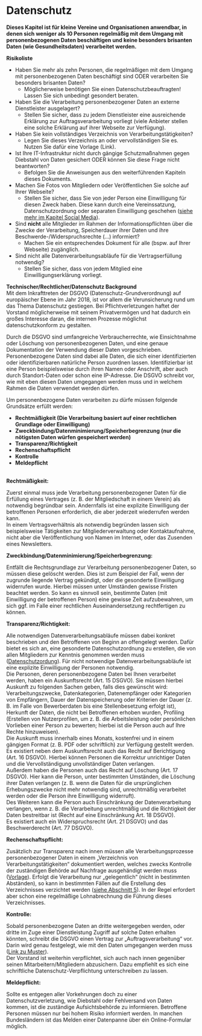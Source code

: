 # Datenschutz
**Dieses Kapitel ist für kleine Vereine und Organisationen anwendbar, in denen sich weniger als 10 Personen regelmäßig mit dem Umgang mit personenbezogenen Daten beschäftigen und keine besonders brisanten Daten (wie Gesundheitsdaten) verarbeitet werden.**

**Risikoliste**

* Haben Sie mehr als zehn Personen, die regelmäßigen mit dem Umgang mit personenbezogenen Daten beschäftigt sind ODER
  verarbeiten Sie besonders brisanten Daten?
  * Möglicherweise benötigen Sie einen Datenschutzbeauftragten! Lassen Sie sich unbedingt gesondert beraten.
* Haben Sie die Verarbeitung personenbezogener Daten an externe Dienstleister ausgelagert?
  * Stellen Sie sicher, dass zu jedem Dienstleister eine ausreichende Erklärung zur Auftragsverarbeitung vorliegt (viele Anbieter stellen eine solche Erklärung auf ihrer Webseite zur Verfügung).
* Haben Sie kein vollständiges Verzeichnis von Verarbeitungstätigkeiten?
  * Legen Sie dieses Verzeichnis an oder vervollständigen Sie es. Nutzen Sie dafür eine Vorlage (Link).
* Ist Ihre IT-Infrastruktur nicht durch gängige Schutzmaßnahmen gegen Diebstahl von Daten gesichert ODER
  können Sie diese Frage nicht beantworten?
  * Befolgen Sie die Anweisungen aus den weiterführenden Kapiteln dieses Dokuments.
* Machen Sie Fotos von Mitgliedern oder Veröffentlichen Sie solche auf Ihrer Webseite?
  * Stellen Sie sicher, dass Sie von jeder Person eine Einwilligung für diesen Zweck haben. Diese kann durch eine Vereinssatzung, Datenschutzordnung oder separaten Einwilligung geschehen ([siehe mehr im Kapitel Social Media](https://github.com/FlorianWoelki/mp_it_sicherheit/blob/master/social_media_chapter.md)).
* Sind **nicht** alle Mitglieder im Rahmen der Informationspflichten über die Zwecke der Verarbeitung, Speicherdauer ihrer Daten und ihre Beschwerde-/Widerspruchsrechte (…) informiert?
  * Machen Sie ein entsprechendes Dokument für alle (bspw. auf Ihrer Webseite) zugänglich.
* Sind nicht alle Datenverarbeitungsabläufe für die Vertragserfüllung notwendig?
  * Stellen Sie sicher, dass von jedem Mitglied eine Einwilligungserklärung vorliegt.
  
**Technischer/Rechtlicher/Datenschutz Background** <br/>
Mit dem Inkrafttreten der DSGVO (Datenschutz-Grundverordnung) auf europäischer Ebene im Jahr 2018, ist vor allem die Verunsicherung rund um das Thema Datenschutz gestiegen. Bei Pflichtverletzungen haftet der Vorstand möglicherweise mit seinem Privatvermögen und hat dadurch ein großes Interesse daran, die internen Prozesse möglichst datenschutzkonform zu gestalten.

Durch die DSGVO sind umfangreiche Verbraucherrechte, wie Einsichtnahme oder Löschung von personenbezogenen Daten, und eine genaue Dokumentation der Verwendung dieser Daten vorgeschrieben.<br/>
Personenbezogene Daten sind dabei alle Daten, die sich einer identifizierten oder identifizierbaren natürliche Person zuordnen lassen. Identifizierbar ist eine Person beispielsweise durch ihren Namen oder Anschrift, aber auch durch Standort-Daten oder schon eine IP-Adresse. Die DSGVO schreibt vor, wie mit eben diesen Daten umgegangen werden muss und in welchem Rahmen die Daten verwendet werden dürfen.

Um personenbezogene Daten verarbeiten zu dürfe müssen folgende Grundsätze erfüllt werden:
* **Rechtmäßigkeit (Die Verarbeitung basiert auf einer rechtlichen Grundlage oder Einwilligung)**
* **Zweckbindung/Datenminimierung/Speicherbegrenzung (nur die nötigsten Daten würfen gespeichert werden)**
* **Transparenz/Richtigkeit**
* **Rechenschaftspflicht**
* **Kontrolle**
* **Meldepflicht**
<br/><br/>

**Rechtmäßigkeit:**<br/>

Zuerst einmal muss jede Verarbeitung personenbezogener Daten für die Erfüllung eines Vertrages (z. B. der Mitgliedschaft in einem Verein) als notwendig begründbar sein. Andernfalls ist eine explizite Einwilligung der betroffenen Personen erforderlich, die aber jederzeit wiederrufen werden kann. <br/>
In einem Vertragsverhältnis als notwendig begründen lassen sich beispielsweise Tätigkeiten zur Mitgliederverwaltung oder Kontaktaufnahme, nicht aber die Veröffentlichung von Namen im Internet, oder das Zusenden eines Newsletters.<br/>

**Zweckbindung/Datenminimierung/Speicherbegrenzung:**

Entfällt die Rechtsgrundlage zur Verarbeitung personenbezogener Daten, so müssen diese gelöscht werden. Dies ist zum Beispiel der Fall, wenn der zugrunde liegende Vertrag gekündigt, oder die gesonderte Einwilligung widerrufen wurde. Hierbei müssen unter Umständen gewisse Fristen beachtet werden. So kann es sinnvoll sein, bestimmte Daten (mit Einwilligung der betroffenen Person) eine gewisse Zeit aufzubewahren, um sich ggf. im Falle einer rechtlichen Auseinandersetzung rechtfertigen zu können.<br/>

**Transparenz/Richtigkeit:**

Alle notwendigen Datenverarbeitungsabläufe müssen dabei konkret beschrieben und den Betroffenen von Beginn an offengelegt werden. Dafür bietet es sich an, eine gesonderte Datenschutzordnung zu erstellen, die von allen Mitgliedern zur Kenntnis genommen werden muss ([Datenschutzordung](https://lfd.niedersachsen.de/download/139476)). Für nicht notwendige Datenverarbeitungsabläufe ist eine explizite Einwilligung der Personen notwendig.<br/>
Die Personen, deren personenbezogene Daten bei Ihnen verarbeitet werden, haben ein Auskunftsrecht (Art. 15 DSGVO). Sie müssen hierbei Auskunft zu folgenden Sachen geben, falls dies gewünscht wird: Verarbeitungszwecke, Datenkategorien, Datenempfänger oder Kategorien von Empfängern, Dauer der Datenspeicherung oder Kriterien der Dauer (z. B. im Falle von Bewerberdaten bis eine Stellenbesetzung erfolgt ist), Herkunft der Daten, die nicht bei Betroffenen erhoben wurden, Profiling (Erstellen von Nutzerprofilen, um z. B. die Arbeitsleistung oder persönlichen Vorlieben einer Person zu bewerten; hierbei ist die Person auch auf Ihre Rechte hinzuweisen).<br/>
Die Auskunft muss innerhalb eines Monats, kostenfrei und in einem gängigen Format (z. B. PDF oder schriftlich) zur Verfügung gestellt werden.<br/>
Es existiert neben dem Auskunftsrecht auch das Recht auf Berichtigung (Art. 16 DSGVO). Hierbei können Personen die Korrektur unrichtiger Daten und die Vervollständigung unvollständiger Daten verlangen.<br/>
Außerdem haben die Personen auch das Recht auf Löschung (Art. 17 DSGVO). Hier kann die Person, unter bestimmten Umständen, die Löschung ihrer Daten verlangen (z. B. wenn die Daten für die ursprünglichen Erhebungszwecke nicht mehr notwendig sind, unrechtmäßig verarbeitet werden oder die Person ihre Einwilligung widerruft).<br/>
Des Weiteren kann die Person auch Einschränkung der Datenverarbeitung verlangen, wenn z. B. die Verarbeitung unrechtmäßig und die Richtigkeit der Daten bestreitbar ist (Recht auf eine Einschränkung Art. 18 DSGVO).<br/>
Es existiert auch ein Widerspruchsrecht (Art. 21 DSGVO) und das Beschwerderecht (Art. 77 DSGVO).<br/>

**Rechenschaftspflicht:**

Zusätzlich zur Transparenz nach innen müssen alle Verarbeitungsprozesse personenbezogener Daten in einem „Verzeichnis von Verarbeitungstätigkeiten“ dokumentiert werden, welches zwecks Kontrolle der zuständigen Behörde auf Nachfrage ausgehändigt werden muss ([Vorlage](https://www.ldi.nrw.de/mainmenu_Datenschutz/submenu_Verzeichnis-Verarbeitungstaetigkeiten/Inhalt/Verarbeitungstaetigkeiten/Muster-Verarbeitungsverzeichnis-Verantwortlicher.pdf)). Erfolgt die Verarbeitung nur „gelegentlich“ (nicht in bestimmten Abständen), so kann in bestimmten Fällen auf die Erstellung des Verzeichnisses verzichtet werden ([siehe Abschnitt 5](https://lfd.niedersachsen.de/download/127457/Hinweise_zum_Verzeichnis_von_Verarbeitungstaetigkeiten.pdf.pdf)). In der Regel erfordert aber schon eine regelmäßige Lohnabrechnung die Führung dieses Verzeichnisses.

**Kontrolle:**

Sobald personenbezogene Daten an dritte weitergegeben werden, oder dritte im Zuge einer Dienstleistung Zugriff auf solche Daten erhalten könnten, schreibt die DSGVO einen Vertrag zur „Auftragsverarbeitung“ vor. Darin wird genau festgelegt, wie mit den Daten umgegangen werden muss ([Link zu Muster](https://www.lda.bayern.de/media/muster_adv.pdf)). <br/>
Der Vorstand ist weiterhin verpflichtet, sich auch nach innen gegenüber seinen Mitarbeitern/Mitgliedern abzusichern. Dazu empfiehlt es sich eine schriftliche Datenschutz-Verpflichtung unterschreiben zu lassen. 

**Meldepflicht:**

Sollte es entgegen aller Vorkehrungen doch zu einer Datenschutzverletzung, wie Diebstahl oder Fehlversand von Daten kommen, ist die zuständige Aufsichtsbehörde zu informieren. Betroffene Personen müssen nur bei hohem Risiko informiert werden. In manchen Bundesländern ist das Melden einer Datenpanne über ein Online-Formular möglich.
